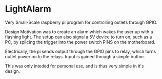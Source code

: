 # LightAlarm
Very Small-Scale raspberry pi program for controlling outlets through GPIO.

Design Motivation was to create an alarm which wakes the user up with a flashing light. The setup can also signal a 5V device to turn on, such as a PC, by splicing the trigger into the power switch PINS on the motherboard.

Electrically, the pi sends output through the GPIO pins to relay, which turns outlet power on to the relays. Input is gained through a simple button.

This was only inteded for personal use, and is thus very simple in it's design.
